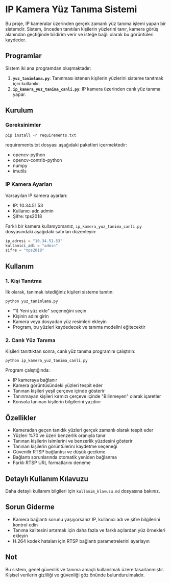 # IP Kamera Yüz Tanıma Sistemi

Bu proje, IP kameralar üzerinden gerçek zamanlı yüz tanıma işlemi yapan bir sistemdir. Sistem, önceden tanıtılan kişilerin yüzlerini tanır, kamera görüş alanından geçtiğinde bildirim verir ve isteğe bağlı olarak bu görüntüleri kaydeder.

## Programlar

Sistem iki ana programdan oluşmaktadır:

1. **`yuz_tanimlama.py`**: Tanınması istenen kişilerin yüzlerini sisteme tanıtmak için kullanılır.
2. **`ip_kamera_yuz_tanima_canli.py`**: IP kamera üzerinden canlı yüz tanıma yapar.

## Kurulum

### Gereksinimler

```
pip install -r requirements.txt
```

requirements.txt dosyası aşağıdaki paketleri içermektedir:
- opencv-python
- opencv-contrib-python
- numpy
- imutils

### IP Kamera Ayarları

Varsayılan IP kamera ayarları:
- IP: 10.34.51.53
- Kullanıcı adı: admin
- Şifre: tps2018

Farklı bir kamera kullanıyorsanız, `ip_kamera_yuz_tanima_canli.py` dosyasındaki aşağıdaki satırları düzenleyin:

```python
ip_adresi = "10.34.51.53"
kullanici_adi = "admin"
sifre = "tps2018"
```

## Kullanım

### 1. Kişi Tanıtma

İlk olarak, tanımak istediğiniz kişileri sisteme tanıtın:

```
python yuz_tanimlama.py
```

- "1) Yeni yüz ekle" seçeneğini seçin
- Kişinin adını girin
- Kamera veya dosyadan yüz resimleri ekleyin
- Program, bu yüzleri kaydedecek ve tanıma modelini eğitecektir

### 2. Canlı Yüz Tanıma

Kişileri tanıttıktan sonra, canlı yüz tanıma programını çalıştırın:

```
python ip_kamera_yuz_tanima_canli.py
```

Program çalıştığında:
- IP kameraya bağlanır
- Kamera görüntüsündeki yüzleri tespit eder
- Tanınan kişileri yeşil çerçeve içinde gösterir
- Tanınmayan kişileri kırmızı çerçeve içinde "Bilinmeyen" olarak işaretler
- Konsola tanınan kişilerin bilgilerini yazdırır

## Özellikler

- Kameradan geçen tanıdık yüzleri gerçek zamanlı olarak tespit eder
- Yüzleri %70 ve üzeri benzerlik oranıyla tanır
- Tanınan kişilerin isimlerini ve benzerlik yüzdesini gösterir
- Tanınan kişilerin görüntülerini kaydetme seçeneği
- Güvenilir RTSP bağlantısı ve düşük gecikme
- Bağlantı sorunlarında otomatik yeniden bağlanma
- Farklı RTSP URL formatlarını deneme

## Detaylı Kullanım Kılavuzu

Daha detaylı kullanım bilgileri için `kullanim_klavuzu.md` dosyasına bakınız.

## Sorun Giderme

- Kamera bağlantı sorunu yaşıyorsanız IP, kullanıcı adı ve şifre bilgilerini kontrol edin
- Tanıma kalitesini artırmak için daha fazla ve farklı açılardan yüz örnekleri ekleyin
- H.264 kodek hataları için RTSP bağlantı parametrelerini ayarlayın

## Not

Bu sistem, genel güvenlik ve tanıma amaçlı kullanılmak üzere tasarlanmıştır. Kişisel verilerin gizliliği ve güvenliği göz önünde bulundurulmalıdır. 